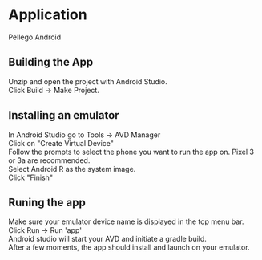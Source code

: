 # Application

Pellego Android 

## Building the App

Unzip and open the project with Android Studio. \
Click Build -> Make Project. 

## Installing an emulator

In Android Studio go to Tools -> AVD Manager \
Click on "Create Virtual Device" \
Follow the prompts to select the phone you want to run the app on. Pixel 3 or 3a are recommended. \
Select Android R as the system image. \
Click "Finish"  

## Runing the app

Make sure your emulator device name is displayed in the top menu bar. \
Click Run -> Run 'app' \
Android studio will start your AVD and initiate a gradle build. \
After a few moments, the app should install and launch on your emulator.
